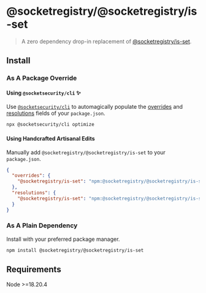 # @socketregistry/@socketregistry/is-set

> A zero dependency drop-in replacement of
> [@socketregistry/is-set](https://www.npmjs.com/package/@socketregistry/is-set).

## Install

### As A Package Override

#### Using `@socketsecurity/cli` :sparkles:

Use [`@socketsecurity/cli`](https://www.npmjs.com/package/@socketsecurity/cli)
to automagically populate the
[overrides](https://docs.npmjs.com/cli/v9/configuring-npm/package-json#overrides)
and [resolutions](https://yarnpkg.com/configuration/manifest#resolutions) fields
of your `package.json`.

```sh
npx @socketsecurity/cli optimize
```

#### Using Handcrafted Artisanal Edits

Manually add `@socketregistry/@socketregistry/is-set` to your `package.json`.

```json
{
  "overrides": {
    "@socketregistry/is-set": "npm:@socketregistry/@socketregistry/is-set@^1"
  },
  "resolutions": {
    "@socketregistry/is-set": "npm:@socketregistry/@socketregistry/is-set@^1"
  }
}
```

### As A Plain Dependency

Install with your preferred package manager.

```sh
npm install @socketregistry/@socketregistry/is-set
```

## Requirements

Node &gt;=18.20.4
